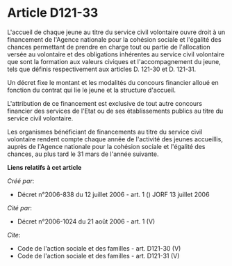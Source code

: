 # Article D121-33

L'accueil de chaque jeune au titre du service civil volontaire ouvre droit à un financement de l'Agence nationale pour la
cohésion sociale et l'égalité des chances permettant de prendre en charge tout ou partie de l'allocation versée au volontaire
et des obligations inhérentes au service civil volontaire que sont la formation aux valeurs civiques et l'accompagnement du
jeune, tels que définis respectivement aux articles D. 121-30 et D. 121-31.

Un décret fixe le montant et les modalités du concours financier alloué en fonction du contrat qui lie le jeune et la
structure d'accueil.

L'attribution de ce financement est exclusive de tout autre concours financier des services de l'Etat ou de ses
établissements publics au titre du service civil volontaire.

Les organismes bénéficiant de financements au titre du service civil volontaire rendent compte chaque année de l'activité des
jeunes accueillis, auprès de l'Agence nationale pour la cohésion sociale et l'égalité des chances, au plus tard le 31 mars de
l'année suivante.

**Liens relatifs à cet article**

_Créé par_:

  - Décret n°2006-838 du 12 juillet 2006 - art. 1 () JORF 13 juillet 2006

_Cité par_:

  - Décret n°2006-1024 du 21 août 2006 - art. 1 (V)

_Cite_:

  - Code de l'action sociale et des familles - art. D121-30 (V)
  - Code de l'action sociale et des familles - art. D121-31 (V)
